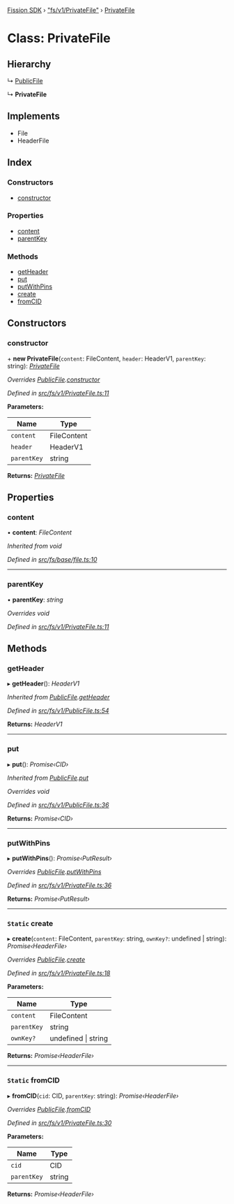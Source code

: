 [Fission SDK](../README.md) › ["fs/v1/PrivateFile"](../modules/_fs_v1_privatefile_.md) › [PrivateFile](_fs_v1_privatefile_.privatefile.md)

# Class: PrivateFile

## Hierarchy

  ↳ [PublicFile](_fs_v1_publicfile_.publicfile.md)

  ↳ **PrivateFile**

## Implements

* File
* HeaderFile

## Index

### Constructors

* [constructor](_fs_v1_privatefile_.privatefile.md#constructor)

### Properties

* [content](_fs_v1_privatefile_.privatefile.md#content)
* [parentKey](_fs_v1_privatefile_.privatefile.md#parentkey)

### Methods

* [getHeader](_fs_v1_privatefile_.privatefile.md#getheader)
* [put](_fs_v1_privatefile_.privatefile.md#put)
* [putWithPins](_fs_v1_privatefile_.privatefile.md#putwithpins)
* [create](_fs_v1_privatefile_.privatefile.md#static-create)
* [fromCID](_fs_v1_privatefile_.privatefile.md#static-fromcid)

## Constructors

###  constructor

\+ **new PrivateFile**(`content`: FileContent, `header`: HeaderV1, `parentKey`: string): *[PrivateFile](_fs_v1_privatefile_.privatefile.md)*

*Overrides [PublicFile](_fs_v1_publicfile_.publicfile.md).[constructor](_fs_v1_publicfile_.publicfile.md#constructor)*

*Defined in [src/fs/v1/PrivateFile.ts:11](https://github.com/fission-suite/ts-sdk/blob/ef36578/src/fs/v1/PrivateFile.ts#L11)*

**Parameters:**

Name | Type |
------ | ------ |
`content` | FileContent |
`header` | HeaderV1 |
`parentKey` | string |

**Returns:** *[PrivateFile](_fs_v1_privatefile_.privatefile.md)*

## Properties

###  content

• **content**: *FileContent*

*Inherited from void*

*Defined in [src/fs/base/file.ts:10](https://github.com/fission-suite/ts-sdk/blob/ef36578/src/fs/base/file.ts#L10)*

___

###  parentKey

• **parentKey**: *string*

*Overrides void*

*Defined in [src/fs/v1/PrivateFile.ts:11](https://github.com/fission-suite/ts-sdk/blob/ef36578/src/fs/v1/PrivateFile.ts#L11)*

## Methods

###  getHeader

▸ **getHeader**(): *HeaderV1*

*Inherited from [PublicFile](_fs_v1_publicfile_.publicfile.md).[getHeader](_fs_v1_publicfile_.publicfile.md#getheader)*

*Defined in [src/fs/v1/PublicFile.ts:54](https://github.com/fission-suite/ts-sdk/blob/ef36578/src/fs/v1/PublicFile.ts#L54)*

**Returns:** *HeaderV1*

___

###  put

▸ **put**(): *Promise‹CID›*

*Inherited from [PublicFile](_fs_v1_publicfile_.publicfile.md).[put](_fs_v1_publicfile_.publicfile.md#put)*

*Overrides void*

*Defined in [src/fs/v1/PublicFile.ts:36](https://github.com/fission-suite/ts-sdk/blob/ef36578/src/fs/v1/PublicFile.ts#L36)*

**Returns:** *Promise‹CID›*

___

###  putWithPins

▸ **putWithPins**(): *Promise‹PutResult›*

*Overrides [PublicFile](_fs_v1_publicfile_.publicfile.md).[putWithPins](_fs_v1_publicfile_.publicfile.md#putwithpins)*

*Defined in [src/fs/v1/PrivateFile.ts:36](https://github.com/fission-suite/ts-sdk/blob/ef36578/src/fs/v1/PrivateFile.ts#L36)*

**Returns:** *Promise‹PutResult›*

___

### `Static` create

▸ **create**(`content`: FileContent, `parentKey`: string, `ownKey?`: undefined | string): *Promise‹HeaderFile›*

*Overrides [PublicFile](_fs_v1_publicfile_.publicfile.md).[create](_fs_v1_publicfile_.publicfile.md#static-create)*

*Defined in [src/fs/v1/PrivateFile.ts:18](https://github.com/fission-suite/ts-sdk/blob/ef36578/src/fs/v1/PrivateFile.ts#L18)*

**Parameters:**

Name | Type |
------ | ------ |
`content` | FileContent |
`parentKey` | string |
`ownKey?` | undefined &#124; string |

**Returns:** *Promise‹HeaderFile›*

___

### `Static` fromCID

▸ **fromCID**(`cid`: CID, `parentKey`: string): *Promise‹HeaderFile›*

*Overrides [PublicFile](_fs_v1_publicfile_.publicfile.md).[fromCID](_fs_v1_publicfile_.publicfile.md#static-fromcid)*

*Defined in [src/fs/v1/PrivateFile.ts:30](https://github.com/fission-suite/ts-sdk/blob/ef36578/src/fs/v1/PrivateFile.ts#L30)*

**Parameters:**

Name | Type |
------ | ------ |
`cid` | CID |
`parentKey` | string |

**Returns:** *Promise‹HeaderFile›*
